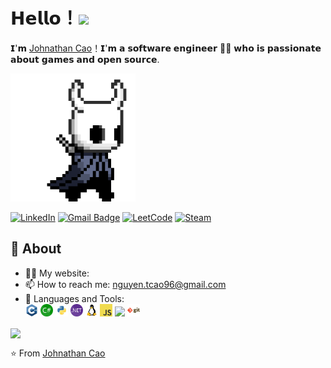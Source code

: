 # 𝗛𝗲𝗹𝗹𝗼！<img src="https://user-images.githubusercontent.com/5679180/79618120-0daffb80-80be-11ea-819e-d2b0fa904d07.gif" width="27px"> 

𝗜'𝗺 [Johnathan Cao](https://github.com/DevilKo0l)！𝗜'𝗺 𝗮 𝘀𝗼𝗳𝘁𝘄𝗮𝗿𝗲 𝗲𝗻𝗴𝗶𝗻𝗲𝗲𝗿 👨‍💻 𝘄𝗵𝗼 𝗶𝘀 𝗽𝗮𝘀𝘀𝗶𝗼𝗻𝗮𝘁𝗲 𝗮𝗯𝗼𝘂𝘁 𝗴𝗮𝗺𝗲𝘀 𝗮𝗻𝗱 𝗼𝗽𝗲𝗻 𝘀𝗼𝘂𝗿𝗰𝗲.

<img src="https://raw.githubusercontent.com/TanZng/TanZng/master/assets/hollor_knight3.gif" width="200"/>

[![LinkedIn](https://img.shields.io/badge/LinkedIn-0077B5?style=for-the-badge&logo=linkedin&logoColor=white&link=https://www.linkedin.com/in/trung-nguyen-cao-303153172/)](https://www.linkedin.com/in/trung-nguyen-cao-303153172/)
[![Gmail Badge](https://img.shields.io/badge/Gmail-D14836?style=for-the-badge&logo=gmail&logoColor=white)](mailto:nguyen.tcao96@gmail.com)
[![LeetCode](https://img.shields.io/badge/LeetCode-%23FFFFFF?style=for-the-badge&logo=LeetCode&logoColor=#d16c06&link=https://leetcode.com/DevilWalker1337/)](https://leetcode.com/DevilWalker1337/)
[![Steam](https://img.shields.io/badge/steam-%23000000.svg?style=for-the-badge&logo=steam&logoColor=white&link=https://steamcommunity.com/id/DevilWalker1337/)](https://steamcommunity.com/id/DevilWalker1337/)

## 🧐 About

- 👨‍💻 My website: 
- 📫 How to reach me: nguyen.tcao96@gmail.com
- 🌱 Languages and Tools:
    <div>
        <code><img height="20" src="https://raw.githubusercontent.com/github/explore/80688e429a7d4ef2fca1e82350fe8e3517d3494d/topics/cpp/cpp.png"></code>
        <code><img height="20" src="https://raw.githubusercontent.com/github/explore/80688e429a7d4ef2fca1e82350fe8e3517d3494d/topics/csharp/csharp.png"></code>
        <code><img height="20" src="https://raw.githubusercontent.com/github/explore/80688e429a7d4ef2fca1e82350fe8e3517d3494d/topics/python/python.png"></code> 
        <code><img height="20" src="https://raw.githubusercontent.com/github/explore/80688e429a7d4ef2fca1e82350fe8e3517d3494d/topics/dotnet/dotnet.png"></code>
        <code><img height="20" src="https://raw.githubusercontent.com/github/explore/80688e429a7d4ef2fca1e82350fe8e3517d3494d/topics/linux/linux.png"></code>
        <code><img height="20" src="https://raw.githubusercontent.com/github/explore/80688e429a7d4ef2fca1e82350fe8e3517d3494d/topics/javascript/javascript.png"></code>
        <code><img height="20" src="https://cdn.svgporn.com/logos/visual-studio-code.svg"></code>
        <code><img height="20" src="https://raw.githubusercontent.com/github/explore/80688e429a7d4ef2fca1e82350fe8e3517d3494d/topics/git/git.png"></code>
    </div>

<img align="center" src="https://github-readme-stats.vercel.app/api?username=DevilKo0l&hide=stars,issues&count_private=true&show_icons=true"/>

⭐️ From [Johnathan Cao](https://github.com/Devilko0l)
